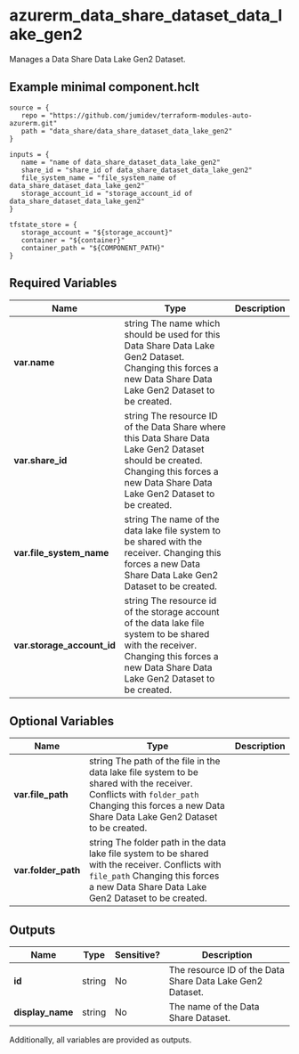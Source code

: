 # azurerm_data_share_dataset_data_lake_gen2

Manages a Data Share Data Lake Gen2 Dataset.

## Example minimal component.hclt

```hcl
source = {
   repo = "https://github.com/jumidev/terraform-modules-auto-azurerm.git" 
   path = "data_share/data_share_dataset_data_lake_gen2" 
}

inputs = {
   name = "name of data_share_dataset_data_lake_gen2" 
   share_id = "share_id of data_share_dataset_data_lake_gen2" 
   file_system_name = "file_system_name of data_share_dataset_data_lake_gen2" 
   storage_account_id = "storage_account_id of data_share_dataset_data_lake_gen2" 
}

tfstate_store = {
   storage_account = "${storage_account}" 
   container = "${container}" 
   container_path = "${COMPONENT_PATH}" 
}

```

## Required Variables

| Name | Type |  Description |
| ---- | --------- |  ----------- |
| **var.name** | string  The name which should be used for this Data Share Data Lake Gen2 Dataset. Changing this forces a new Data Share Data Lake Gen2 Dataset to be created. | 
| **var.share_id** | string  The resource ID of the Data Share where this Data Share Data Lake Gen2 Dataset should be created. Changing this forces a new Data Share Data Lake Gen2 Dataset to be created. | 
| **var.file_system_name** | string  The name of the data lake file system to be shared with the receiver. Changing this forces a new Data Share Data Lake Gen2 Dataset to be created. | 
| **var.storage_account_id** | string  The resource id of the storage account of the data lake file system to be shared with the receiver. Changing this forces a new Data Share Data Lake Gen2 Dataset to be created. | 

## Optional Variables

| Name | Type |  Description |
| ---- | --------- |  ----------- |
| **var.file_path** | string  The path of the file in the data lake file system to be shared with the receiver. Conflicts with `folder_path` Changing this forces a new Data Share Data Lake Gen2 Dataset to be created. | 
| **var.folder_path** | string  The folder path in the data lake file system to be shared with the receiver. Conflicts with `file_path` Changing this forces a new Data Share Data Lake Gen2 Dataset to be created. | 



## Outputs

| Name | Type | Sensitive? | Description |
| ---- | ---- | --------- | --------- |
| **id** | string | No  | The resource ID of the Data Share Data Lake Gen2 Dataset. | 
| **display_name** | string | No  | The name of the Data Share Dataset. | 

Additionally, all variables are provided as outputs.
